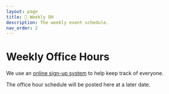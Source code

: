 ```yaml
---
layout: page
title: 🏢 Weekly OH
description: The weekly event schedule.
nav_order: 2
---
```


# **Weekly Office Hours**

We use an [online sign-up system](https://oh.data8.org/) to help keep track of everyone.

The office hour schedule will be posted here at a later date.


